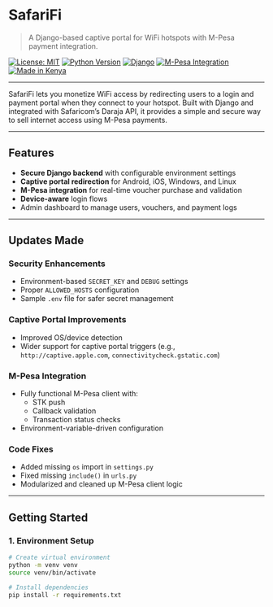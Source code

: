 #  SafariFi

> A Django-based captive portal for WiFi hotspots with M-Pesa payment integration.

[![License: MIT](https://img.shields.io/badge/License-MIT-green.svg)](LICENSE)
[![Python Version](https://img.shields.io/badge/python-3.8%2B-blue.svg)](https://www.python.org/)
[![Django](https://img.shields.io/badge/Django-4.x-success.svg)](https://www.djangoproject.com/)
[![M-Pesa Integration](https://img.shields.io/badge/M--Pesa-Daraja--API-orange.svg)](https://developer.safaricom.co.ke/)
[![Made in Kenya](https://img.shields.io/badge/Made%20in-Kenya-black.svg?logo=flag&logoColor=white)](https://github.com/yourusername/safarifi)

---

SafariFi lets you monetize WiFi access by redirecting users to a login and payment portal when they connect to your hotspot. Built with Django and integrated with Safaricom’s Daraja API, it provides a simple and secure way to sell internet access using M-Pesa payments.


---

##  Features

-  **Secure Django backend** with configurable environment settings
-  **Captive portal redirection** for Android, iOS, Windows, and Linux
-  **M-Pesa integration** for real-time voucher purchase and validation
-  **Device-aware** login flows
-  Admin dashboard to manage users, vouchers, and payment logs

---

##  Updates Made

###  Security Enhancements
- Environment-based `SECRET_KEY` and `DEBUG` settings
- Proper `ALLOWED_HOSTS` configuration
- Sample `.env` file for safer secret management

###  Captive Portal Improvements
- Improved OS/device detection
- Wider support for captive portal triggers (e.g., `http://captive.apple.com`, `connectivitycheck.gstatic.com`)

###  M-Pesa Integration
- Fully functional M-Pesa client with:
  - STK push
  - Callback validation
  - Transaction status checks
- Environment-variable-driven configuration

###  Code Fixes
- Added missing `os` import in `settings.py`
- Fixed missing `include()` in `urls.py`
- Modularized and cleaned up M-Pesa client logic

---

##  Getting Started

### 1. Environment Setup

```bash
# Create virtual environment
python -m venv venv
source venv/bin/activate

# Install dependencies
pip install -r requirements.txt